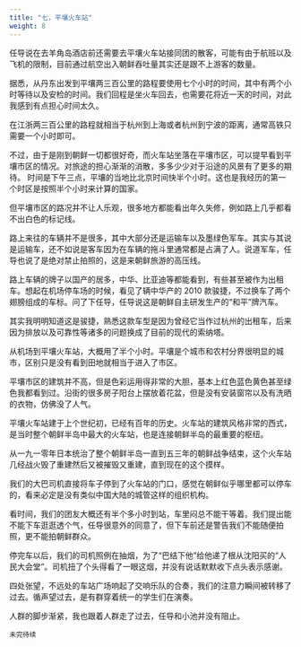 ```yaml
---
title: "七，平壤火车站"
weight: 8
---
```

任导说在去羊角岛酒店前还需要去平壤火车站接同团的散客，可能有由于航班以及飞机的限制，目前通过航空出入朝鲜吞吐量其实还是跟不上游客的数量。

据悉，从丹东出发到平壤两三百公里的路程要使用七个小时的时间，其中有两个小时等待以及安检的时间。我们回程是坐火车回去，也需要花将近一天的时间，对此我感到有点担心时间太久。

在江浙两三百公里的路程就相当于杭州到上海或者杭州到宁波的距离，通常高铁只需要一个小时即可。

不过，由于是刚到朝鲜一切都很好奇，而火车站坐落在平壤市区，可以提早看到平壤市区的情况。对旅途的担心渐渐的消散，多多少少对于沿途的风景有了更多的期待。
时间是下午三点，平壤的当地比北京时间快半个小时。这也是我经历的第一个时区是按照半个小时来计算的国家。

但平壤市区的路况并不让人乐观，很多地方都能看出年久失修，例如路上几乎都看不出白色的标记线。

路上来往的车辆并不是很多，其中大部分还是运输车以及墨绿色军车。其实与其说是运输车，还不如说是客车因为在车辆的拖斗里通常都是占满了人。说道军车，任导也说了是绝对禁止拍照的，这是来朝鲜旅游的高压线。

路上车辆的牌子以国产的居多，中华、比亚迪等都能看到，有些甚至被作为出租车。想起在机场停车场的时候，看见了辆中华产的 2010 款骏捷，不过换车了两个翅膀组成的车标。问了下任导，任导说这是朝鲜自主研发生产的“和平”牌汽车。

其实我明明知道这是骏捷，熟悉这款车型是因为曾经它当作过杭州的出租车，后来因为排放以及可靠性等诸多的问题换成了目前的现代的索纳塔。

从机场到平壤火车站，大概用了半个小时。平壤是个城市和农村分界很明显的城市，区别只是没有看到田地就相当于进入了市区。

平壤市区的建筑并不高，但是色彩运用得非常的大胆，基本上红色蓝色黄色甚至绿色我都看到过。沿街的很多房子阳台上摆放着花盆，但是没有安装窗帘以及有洗晒的衣物，仿佛没了人气。

平壤火车站建于上个世纪初，已经有百年的历史。火车站的建筑风格非常的西式，是当时整个朝鲜半岛中最大的火车站，也是连接朝鲜半岛的最重要的枢纽。

从一九一零年日本统治了整个朝鲜半岛一直到五三年的朝鲜战争结束，这个火车站几经战火毁了重建然后又被摧毁又重建，直到现在的这个摸样。

我们的大巴司机直接将车子停到了火车站的门口，感觉在朝鲜似乎哪里都可以停车的，看来必定是没有类似中国大陆的城管这样的组织机构。

看时间，我们的团友大概还有半个多小时到站，车里闷总不能干等着。我们提出能不能下车逛逛透个气，任导很意外的同意了，但下车前还是警告我们不能随便拍照，更不能拍朝鲜群众。

停完车以后，我们的司机照例在抽烟，为了“巴结下他”给他递了根从沈阳买的“人民大会堂”。司机扭了个头得看了一眼这烟，并没有说话默默收下点头表示感谢。

四处张望，不远处的车站广场响起了交响乐队的合奏，我们的注意力瞬间被转移了过去。循声望过去，是有群穿着统一的学生们在演奏。

人群的脚步渐紧，我也跟着人群走了过去，任导和小池并没有阻止。

`未完待续`
